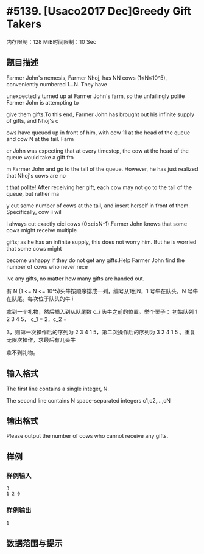 # #5139. [Usaco2017 Dec]Greedy Gift Takers

内存限制：128 MiB时间限制：10 Sec

## 题目描述

Farmer John's nemesis, Farmer Nhoj, has NN cows (1&le;N&le;10^5), conveniently numbered 1&hellip;N. They have 

unexpectedly turned up at Farmer John's farm, so the unfailingly polite Farmer John is attempting to

 give them gifts.To this end, Farmer John has brought out his infinite supply of gifts, and Nhoj's c

ows have queued up in front of him, with cow 11 at the head of the queue and cow N at the tail. Farm

er John was expecting that at every timestep, the cow at the head of the queue would take a gift fro

m Farmer John and go to the tail of the queue. However, he has just realized that Nhoj's cows are no

t that polite! After receiving her gift, each cow may not go to the tail of the queue, but rather ma

y cut some number of cows at the tail, and insert herself in front of them. Specifically, cow ii wil

l always cut exactly cici cows (0&le;ci&le;N-1).Farmer John knows that some cows might receive multiple 

gifts; as he has an infinite supply, this does not worry him. But he is worried that some cows might

 become unhappy if they do not get any gifts.Help Farmer John find the number of cows who never rece

ive any gifts, no matter how many gifts are handed out.

有 N (1 <= N <= 10^5)头牛按顺序排成一列，编号从1到N，1 号牛在队头，N 号牛在队尾。每次位于队头的牛 i 

拿到一个礼物，然后插入到从队尾数 c_i 头牛之前的位置。举个栗子： 初始队列 1 2 3 4 5， c_1 = 2，c_2 = 

3，则第一次操作后的序列为 2 3 4 1 5，第二次操作后的序列为 3 2 4 1 5 。重复无限次操作，求最后有几头牛

拿不到礼物。

## 输入格式

The first line contains a single integer, N.

The second line contains N space-separated integers c1,c2,&hellip;,cN

## 输出格式

Please output the number of cows who cannot receive any gifts.

## 样例

### 样例输入

    
    3
    1 2 0
    

### 样例输出

    
    1
    

## 数据范围与提示
